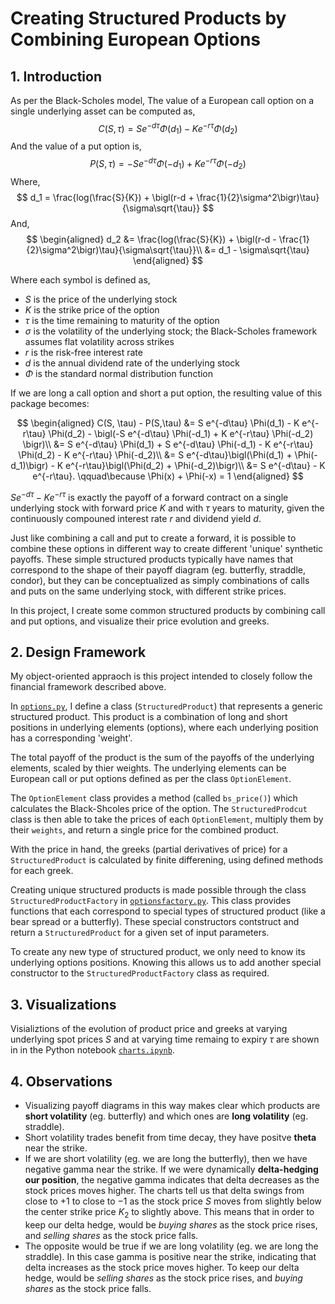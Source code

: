 # Creating Structured Products by Combining European Options

## 1. Introduction

As per the Black-Scholes model,
The value of a European call option on a single underlying asset can be computed as,
$$
C(S, \tau) = S e^{-d\tau}  \Phi(d_1) - K e^{-r\tau} \Phi(d_2)
$$
And the value of a put option is,
$$
P(S,\tau) = -S e^{-d\tau} \Phi(-d_1) + K e^{-r\tau} \Phi(-d_2)
$$
Where,
$$
d_1 = \frac{log(\frac{S}{K}) + \bigl(r-d + \frac{1}{2}\sigma^2\bigr)\tau}{\sigma\sqrt{\tau}}
$$
And,
$$
\begin{aligned}
d_2 &= \frac{log(\frac{S}{K}) + \bigl(r-d - \frac{1}{2}\sigma^2\bigr)\tau}{\sigma\sqrt{\tau}}\\
&= d_1 - \sigma\sqrt{\tau}
\end{aligned}
$$

Where each symbol is defined as,

- $S$ is the price of the underlying stock
- $K$ is the strike price of the option
- $\tau$ is the time remaining to maturity of the option
- $\sigma$ is the volatility of the underlying stock; the Black-Scholes framework assumes flat volatility across strikes
- $r$ is the risk-free interest rate
- $d$ is the annual dividend rate of the underlying stock
- $\Phi$ is the standard normal distribution function

If we are long a call option and short a put option, the resulting value of this package becomes:

$$
\begin{aligned}
C(S, \tau) - P(S,\tau) &= S e^{-d\tau}  \Phi(d_1) - K e^{-r\tau} \Phi(d_2) - \bigl(-S e^{-d\tau} \Phi(-d_1) + K e^{-r\tau} \Phi(-d_2) \bigr)\\
&= S e^{-d\tau} \Phi(d_1) + S e^{-d\tau} \Phi(-d_1) - K e^{-r\tau} \Phi(d_2) - K e^{-r\tau} \Phi(-d_2)\\
&= S e^{-d\tau}\bigl(\Phi(d_1) + \Phi(-d_1)\bigr) - K e^{-r\tau}\bigl(\Phi(d_2) + \Phi(-d_2)\bigr)\\
&= S e^{-d\tau} - K e^{-r\tau}. \qquad\because \Phi(x) + \Phi(-x) = 1
\end{aligned}
$$

$S e^{-d\tau} - K e^{-r\tau}$ is exactly the payoff of a forward contract on a single underlying stock with forward price $K$ and with $\tau$ years to maturity, given the continuously compouned interest rate $r$ and dividend yield $d$.

Just like combining a call and put to create a forward, it is possible to combine these options in different way to create different 'unique' synthetic payoffs. These simple structured products typically have names that correspond to the shape of their payoff diagram (eg. butterfly, straddle, condor), but they can be conceptualized as simply combinations of calls and puts on the same underlying stock, with different strike prices.

In this project, I create some common structured products by combining call and put options, and visualize their price evolution and greeks.

## 2. Design Framework

My object-oriented appraoch is this project intended to closely follow the financial framework described above.

In [`options.py`](/options.py), I define a class (`StructuredProduct`) that represents a generic structured product. This product is a combination of long and short positions in underlying elements (options), where each underlying position has a corresponding 'weight'.

The total payoff of the product is the sum of the payoffs of the underlying elements, scaled by thier weights. The underlying elements can be European call or put options defined as per the class `OptionElement`.

The `OptionElement` class provides a method (called `bs_price()`) which calculates the Black-Shcoles price of the option. The `StructuredProdcut` class is then able to take the prices of each `OptionElement`, multiply them by their `weights`, and return a single price for the combined product.

With the price in hand, the greeks (partial derivatives of price) for a `StructuredProduct` is calculated by finite differening, using defined methods for each greek.

Creating unique structured products is made possible through the class `StructuredProductFactory` in [`optionsfactory.py`](\optionsfactory.py). This class provides functions that each correspond to special types of structured product (like a bear spread or a butterfly). These special constructors contstruct and return a `StructuredProduct` for a given set of input parameters.

To create any new type of structured product, we only need to know its underlying options positions. Knowing this allows us to add another special constructor to the `StructuredProductFactory` class as required.

## 3. Visualizations

Visializtions of the evolution of product price and greeks at varying underlying spot prices $S$ and at varying time remaing to expiry $\tau$ are shown in in the Python notebook [`charts.ipynb`](\charts.ipynb).

## 4. Observations

- Visualizing payoff diagrams in this way makes clear which products are **short volatility** (eg. butterfly) and which ones are **long volatility** (eg. straddle).
- Short volatility trades benefit from time decay, they have positve **theta** near the strike.
- If we are short volatility (eg. we are long the butterfly), then we have negative gamma near the strike. If we were dynamically **delta-hedging our position**, the negative gamma indicates that delta decreases as the stock prices moves higher. The charts tell us that delta swings from close to $+1$ to close to $-1$ as the stock price $S$ moves from slightly below the center strike price $K_2$ to slightly above. This means that in order to keep our delta hedge, would be *buying shares* as the stock price rises, and *selling shares* as the stock price falls.
- The opposite would be true if we are long volatility (eg. we are long the straddle). In this case gamma is positive near the strike, indicating that delta increases as the stock price moves higher. To keep our delta hedge, would be *selling shares* as the stock price rises, and *buying shares* as the stock price falls.
